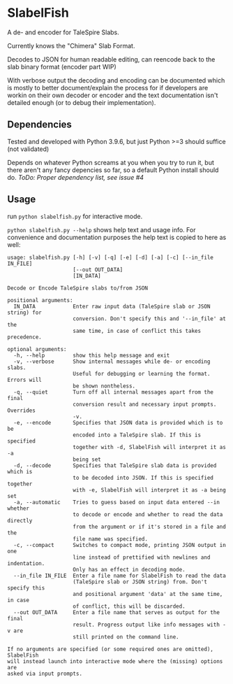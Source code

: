 # SlabelFish
A de- and encoder for TaleSpire Slabs.

Currently knows the "Chimera" Slab Format.

Decodes to JSON for human readable editing, can reencode back to the slab binary format (encoder part WIP)

With verbose output the decoding and encoding can be documented which is mostly to better document/explain the process for if developers are workin on their own decoder or encoder and the text documentation isn't detailed enough (or to debug their implementation).

## Dependencies
Tested and developed with Python 3.9.6, but just Python >=3 should suffice (not validated)

Depends on whatever Python screams at you when you try to run it, but there aren't any fancy depencies so far, so a default Python install should do. *ToDo: Proper dependency list, see issue #4*

## Usage
run
`python slabelfish.py`
for interactive mode.

`python slabelfish.py --help`
shows help text and usage info. For convenience and documentation purposes the help text is copied to here as well:

```
usage: slabelfish.py [-h] [-v] [-q] [-e] [-d] [-a] [-c] [--in_file IN_FILE]
                     [--out OUT_DATA]
                     [IN_DATA]

Decode or Encode TaleSpire slabs to/from JSON

positional arguments:
  IN_DATA            Enter raw input data (TaleSpire slab or JSON string) for
                     conversion. Don't specify this and '--in_file' at the
                     same time, in case of conflict this takes precedence.

optional arguments:
  -h, --help         show this help message and exit
  -v, --verbose      Show internal messages while de- or encoding slabs.
                     Useful for debugging or learning the format. Errors will
                     be shown nontheless.
  -q, --quiet        Turn off all internal messages apart from the final
                     conversion result and necessary input prompts. Overrides
                     -v.
  -e, --encode       Specifies that JSON data is provided which is to be
                     encoded into a TaleSpire slab. If this is specified
                     together with -d, SlabelFish will interpret it as -a
                     being set
  -d, --decode       Specifies that TaleSpire slab data is provided which is
                     to be decoded into JSON. If this is specified together
                     with -e, SlabelFish will interpret it as -a being set
  -a, --automatic    Tries to guess based on input data entered --in whether
                     to decode or encode and whether to read the data directly
                     from the argument or if it's stored in a file and the
                     file name was specified.
  -c, --compact      Switches to compact mode, printing JSON output in one
                     line instead of prettified with newlines and indentation.
                     Only has an effect in decoding mode.
  --in_file IN_FILE  Enter a file name for SlabelFish to read the data
                     (TaleSpire slab or JSON string) from. Don't specify this
                     and positional argument 'data' at the same time, in case
                     of conflict, this will be discarded.
  --out OUT_DATA     Enter a file name that serves as output for the final
                     result. Progress output like info messages with -v are
                     still printed on the command line.

If no arguments are specified (or some required ones are omitted), SlabelFish
will instead launch into interactive mode where the (missing) options are
asked via input prompts.
```
